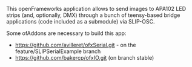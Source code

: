 This openFrameworks application allows to send images to APA102 LED strips (and, optionally, DMX) through a bunch of teensy-based bridge applications (code included as a submodule) via SLIP-OSC.

Some ofAddons are necessary to build this app:
- https://github.com/avilleret/ofxSerial.git - on the feature/SLIPSerialExample branch
- https://github.com/bakercp/ofxIO.git (on branch stable)

